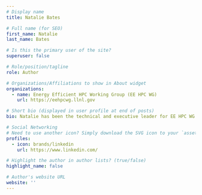 ```yaml
---
# Display name
title: Natalie Bates

# Full name (for SEO)
first_name: Natalie
last_name: Bates

# Is this the primary user of the site?
superuser: false

# Role/position/tagline
role: Author

# Organizations/Affiliations to show in About widget
organizations:
  - name: Energy Efficient HPC Working Group (EE HPC WG)
    url: https://eehpcwg.llnl.gov

# Short bio (displayed in user profile at end of posts)
bio: Natalie has been the technical and executive leader for EE HPC WG that disseminates best practices, shares information (peer to peer exchange), and takes collective action since its inception in 2010.

# Social Networking
# Need to use another icon? Simply download the SVG icon to your `assets/media/icons/` folder.
profiles:
  - icon: brands/linkedin
    url: https://www.linkedin.com/

# Highlight the author in author lists? (true/false)
highlight_name: false

# Author's website URL
website: ''
---
```


